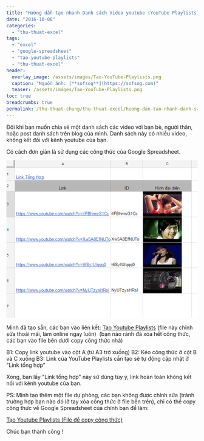 ```yaml
---
title: "Hướng dẫn tạo nhanh Danh sách Video youtube (YouTube Playlists) với Google Spreadsheet"
date: "2016-10-08"
categories: 
  - "thu-thuat-excel"
tags: 
  - "excel"
  - "google-spreadsheet"
  - "tao-youtube-playlists"
  - "thu-thuat-excel"
header:
  overlay_image: /assets/images/Tao-YouTube-Playlists.png
  caption: "Nguồn ảnh: [**sofsog**](https://sofsog.com)" 
  teaser: /assets/images/Tao-YouTube-Playlists.png
toc: true
breadcrumbs: true
permalink: /thu-thuat-chung/thu-thuat-excel/huong-dan-tao-nhanh-danh-sach-video-youtube-youtube-playlists-voi-google-spreadsheet
---
```


Đôi khi bạn muốn chia sẻ một danh sách các video với bạn bè, người thân, hoặc post danh sách trên blog của mình. Danh sách này có nhiều video, không kết đối với kênh youtube của bạn.

Có cách đơn giản là sử dụng các công thức của Google Spreadsheet.

![Hướng dẫn tạo nhanh Danh sách Video youtube (YouTube Playlists) với Google Spreadsheet](/assets/images/Tao-YouTube-Playlists.png)

Mình đã tạo sẵn, các bạn vào liên kết: [Tạo Youtube Playlists](https://docs.google.com/spreadsheets/d/1tC2gix1nMH0GBv3uXDk4n8Tvy7QgEkoOvzsrRnqRBcQ/edit?usp=sharing) (file này chỉnh sửa thoải mái, làm online ngay luôn)  (bạn nào rảnh đã xóa hết công thức, các bạn vào file bên dưới copy công thức nhá)

B1: Copy link youtube vào cột A (từ A3 trở xuống) B2: Kéo công thức ở cột B và C xuống B3: Link của YouTube Playlists cần tạo sẽ tự động cập nhật ở "Link tổng hợp"

Xong, bạn lấy "Link tổng hợp" này sử dùng tùy ý, link hoàn toàn không kết nối với kênh youtube của bạn.

PS: Mình tạo thêm một file dự phòng, các bạn không được chỉnh sửa (tránh trường hợp bạn nào đó lỡ tay xóa công thức ở file bên trên), chỉ có thể copy công thức về Google Spreadsheet của chính bạn để làm:

[Tạo Youtube Playlists (File để copy công thức)](https://docs.google.com/spreadsheets/d/1FbxYIWyeebbmakFHg2LY-dxkm1dI_GWCmbanXnONF6k/edit#gid=0)

Chúc bạn thành công !
